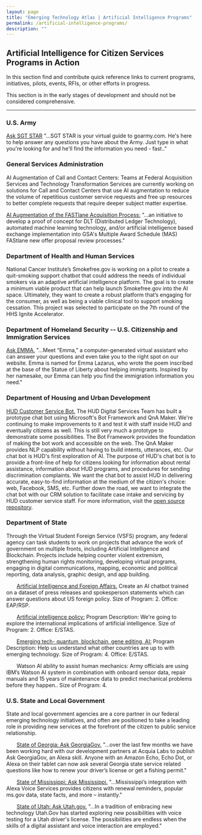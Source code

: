 ```yaml
---
layout: page
title: "Emerging Technology Atlas | Artificial Intelligence Programs"
permalink: /artificial-intelligence-programs/
description: ""
---
```


## Artificial Intelligence for Citizen Services Programs in Action

<p> In this section find and contribute quick reference links to current programs, initiatives, pilots, events, RFIs, or other efforts in progress.</p>

<p> This section is in the early stages of development and should not be considered comprehensive.</p>

***

### U.S. Army
<a href="https://www.goarmy.com/ask-sgt-star.html">Ask SGT STAR</a> "...SGT STAR is your virtual guide to goarmy.com.  He's here to help answer any questions you have about the Army.  Just type in what you're looking for and he'll find the information you need - fast.."

### General Services Administration
AI Augmentation of Call and Contact Centers: Teams at Federal Acquisition Services and Technology Transformation Services are currently working on solutions for Call and Contact Centers that use AI augmentation to reduce the volume of repetitious customer service requests and free up resources to better complete requests that require deeper subject matter expertise.

<a href="https://www.fbo.gov/index?s=opportunity&mode=form&tab=core&id=178e6faba980ab956fa595d968f0088a">AI Augmentation of the FASTlane Acquisition Process:</a> "...an initiative to develop a proof of concept for DLT (Distributed Ledger Technology), automated machine learning technology, and/or artificial intelligence based exchange implementation into GSA's Multiple Award Schedule (MAS) FAStlane new offer proposal review processes."

### Department of Health and Human Services
National Cancer Institute’s Smokefree.gov is working on a pilot to create a quit-smoking support chatbot that could address the needs of individual smokers via an adaptive artificial intelligence platform. The goal is to create a minimum viable product that can help launch Smokefree.gov into the AI space. Ultimately, they want to create a robust platform that’s engaging for the consumer, as well as being a viable clinical tool to support smoking cessation. This project was selected to participate on the 7th round of the HHS Ignite Accelerator.

### Department of Homeland Security -- U.S. Citizenship and Immigration Services
<a href="https://www.uscis.gov/emma">Ask EMMA.</a> "...Meet “Emma,” a computer-generated virtual assistant who can answer your questions and even take you to the right spot on our website. Emma is named for Emma Lazarus, who wrote the poem inscribed at the base of the Statue of Liberty about helping immigrants. Inspired by her namesake, our Emma can help you find the immigration information you need."

### Department of Housing and Urban Development
<a href="https://hud-rental-assistance-bot.herokuapp.com/">HUD Customer Service Bot.</a> The HUD Digital Services Team has built a prototype chat bot using Microsoft's Bot Framework and QnA Maker. We're continuing to make improvements to it and test it with staff inside HUD and eventually citizens as well. This is still very much a prototype to demonstrate some possibilities. The Bot Framework provides the foundation of making the bot work and accessible on the web. The QnA Maker provides NLP capability without having to build intents, utterances, etc. Our chat bot is HUD's first exploration of AI. The purpose of HUD's chat bot is to provide a front-line of help for citizens looking for information about rental assistance, information about HUD programs, and procedures for sending discrimination complaints. We want the chat bot to assist HUD in delivering accurate, easy-to-find information at the medium of the citizen's choice: web, Facebook, SMS, etc. Further down the road, we want to integrate the chat bot with our CRM solution to facilitate case intake and servicing by HUD customer service staff. For more information, visit the <a href="https://github.com/HUD-Digital-Services/customer-service-bot">open source repository</a>.

### Department of State
Through the Virtual Student Foreign Service (VSFS) program, any federal agency can task students to work on projects that advance the work of government on multiple fronts, including Artificial Intelligence and Blockchain. Projects include helping counter violent extremism, strengthening human rights monitoring, developing virtual programs, engaging in digital communications, mapping, economic and political reporting, data analysis, graphic design, and app building.

&nbsp;&nbsp;&nbsp;&nbsp;&nbsp;&nbsp; <a href="https://vsfs.state.gov/projects/view/128">Artificial Intelligence and Foreign Affairs.</a> Create an AI chatbot trained on a dataset of press releases and spokesperson statements which can answer questions about US foreign policy. Size of Program: 2. Office: EAP/RSP.

&nbsp;&nbsp;&nbsp;&nbsp;&nbsp;&nbsp; <a href="https://vsfs.state.gov/projects/view/668">Artificial intelligence policy:</a>
Program Description: We're going to explore the international implications of artificial intelligence. Size of Program: 2.
Office: E/STAS.

&nbsp;&nbsp;&nbsp;&nbsp;&nbsp;&nbsp; <a href="https://vsfs.state.gov/projects/view/681">Emerging tech- quantum, blockchain, gene editing, AI:</a>
Program Description: Help us understand what other countries are up to with emerging technology. Size of Program: 4.
Office: E/STAS.

&nbsp;&nbsp;&nbsp;&nbsp;&nbsp;&nbsp; Watson AI ability to assist human mechanics: Army officials are using IBM’s Watson AI system in combination with onboard sensor data, repair manuals and 15 years of maintenance data to predict mechanical problems before they happen.. Size of Program: 4.

### U.S. State and Local Government
State and local government agencies are a core partner in our federal emerging technology initiatives, and often are positioned to take a leading role in providing new services at the forefront of the citizen to public service relationship.

&nbsp;&nbsp;&nbsp;&nbsp;&nbsp;&nbsp; <a href="https://digitalservices.georgia.gov/blog/2017-10-11/state-georgia-launches-its-first-alexa-skill-ask-georgiagov?utm_content=bufferab562&utm_medium=social&utm_source=linkedin.com&utm_campaign=buffer">State of Georgia: Ask GeorgiaGov.</a> "...over the last few months we have been working hard with our development partners at Acquia Labs to publish Ask GeorgiaGov, an Alexa skill. Anyone with an Amazon Echo, Echo Dot, or Alexa on their tablet can now ask several Georgia state service related questions like how to renew your driver’s license or get a fishing permit."

&nbsp;&nbsp;&nbsp;&nbsp;&nbsp;&nbsp; <a href="https://www.ms.gov/msi/myms/Home/AskAlexa">State of Mississippi: Ask Mississippi.</a> "...Mississippi’s integration with Alexa Voice Services provides citizens with renewal reminders, popular ms.gov data, state facts, and more – instantly."

&nbsp;&nbsp;&nbsp;&nbsp;&nbsp;&nbsp; <a href="https://www.utah.gov/digital/assistants-echo.html">State of Utah: Ask Utah.gov.</a> "...In a tradition of embracing new technology Utah.Gov has started exploring new possibilities with voice testing for a Utah driver's license. The possibilities are endless when the skills of a digital assistant and voice interaction are employed."
